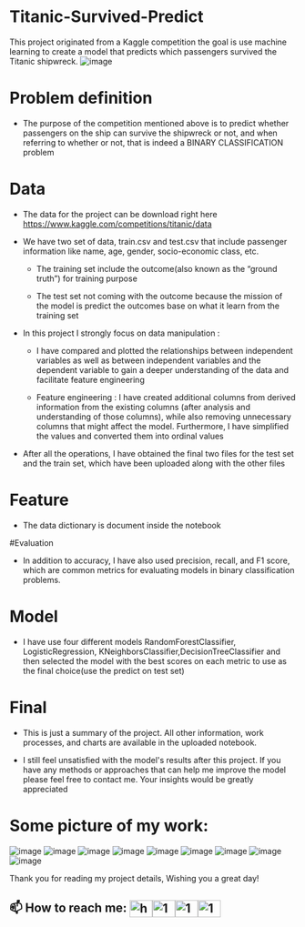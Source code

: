 # Titanic-Survived-Predict

This project originated from a Kaggle competition the goal is use machine learning to create a model that predicts which passengers survived the Titanic shipwreck.
![image](https://github.com/this1shung/Titanic-Survived-Predict/assets/126255184/b6851a6d-3713-46fc-825f-8b570e47a8cc)

# Problem definition

- The purpose of the competition mentioned above is to predict whether passengers on the ship can survive the shipwreck or not, and when referring to whether or not, that is indeed a BINARY CLASSIFICATION problem

# Data

- The data for the project can be download right here https://www.kaggle.com/competitions/titanic/data

- We have two set of data, train.csv and test.csv that include passenger information like name, age, gender, socio-economic class, etc.

  +  The training set include the outcome(also known as the “ground truth”) for training purpose

  +  The test set not coming with the outcome because the mission of the model is predict the outcomes base on what it learn from the training set

- In this project I strongly focus on data manipulation :

  +  I have compared and plotted the relationships between independent variables as well as between independent variables and the dependent variable to gain a deeper understanding of the data and facilitate feature engineering

  + Feature engineering : I have created additional columns from derived information from the existing columns (after analysis and understanding of those columns), while also removing unnecessary columns that might affect the model. Furthermore, I have simplified the values and converted them into ordinal values    

- After all the operations, I have obtained the final two files for the test set and the train set, which have been uploaded along with the other files

# Feature

- The data dictionary is document inside the notebook

#Evaluation 

- In addition to accuracy, I have also used precision, recall, and F1 score, which are common metrics for evaluating models in binary classification problems.

# Model

- I have use four different models RandomForestClassifier, LogisticRegression, KNeighborsClassifier,DecisionTreeClassifier and then selected the model with the best scores on each metric to use as the final choice(use the predict on test set)

# Final

- This is just a summary of the project. All other information, work processes, and charts are available in the uploaded notebook.

- I still feel unsatisfied with the model's results after this project. If you have any methods or approaches that can help me improve the model please feel free to contact me. Your insights would be greatly appreciated

# Some picture of my work:
![image](https://github.com/this1shung/Titanic-Survived-Predict/assets/126255184/daf3b542-cf1f-49e9-bcb9-726485b43199)
![image](https://github.com/this1shung/Titanic-Survived-Predict/assets/126255184/e3f02b9b-74e1-445d-8b98-36346e68bb92)
![image](https://github.com/this1shung/Titanic-Survived-Predict/assets/126255184/f9dfc5fd-726b-46f5-9bca-3cac63945544)
![image](https://github.com/this1shung/Titanic-Survived-Predict/assets/126255184/30bbfbd2-afa2-4279-bd0c-c195d5cfd109)
![image](https://github.com/this1shung/Titanic-Survived-Predict/assets/126255184/76913f60-6510-4c47-b907-561327e0603e)
![image](https://github.com/this1shung/Titanic-Survived-Predict/assets/126255184/59acc4a1-a5b2-4697-9597-ca31bed25424)
![image](https://github.com/this1shung/Titanic-Survived-Predict/assets/126255184/33886809-7bbf-41d3-b02a-171f16dccef2)
![image](https://github.com/this1shung/Titanic-Survived-Predict/assets/126255184/c8e24ccd-cd55-414a-8b95-52f8ea8fab96)
![image](https://github.com/this1shung/Titanic-Survived-Predict/assets/126255184/8e297792-f97f-453d-b888-3e348b7daf25)

Thank you for reading my project details, Wishing you a great day!


## 📫 How to reach me: <a href="https://hungmondaypkm@gmail.com" target="blank"><img align="center" src="https://img.icons8.com/color/48/000000/gmail--v2.png" alt="hungmondaypkm@gmail.com" height="30" width="40" /></a><a href="https://www.facebook.com/profile.php?id=100009216758210" target="blank"><img align="center" src="https://raw.githubusercontent.com/rahuldkjain/github-profile-readme-generator/master/src/images/icons/Social/facebook.svg" alt="1" height="30" width="40" /></a><a href="https://twitter.com/gnuhmonday" target="blank"><img align="center" src="https://raw.githubusercontent.com/rahuldkjain/github-profile-readme-generator/master/src/images/icons/Social/twitter.svg" alt="1" height="30" width="40" /></a><a href="https://www.linkedin.com/in/quang-h%C6%B0ng-l%C3%AA-989610293/" target="blank"><img align="center" src="https://raw.githubusercontent.com/rahuldkjain/github-profile-readme-generator/master/src/images/icons/Social/linked-in-alt.svg" alt="1" height="30" width="40" /></a>







